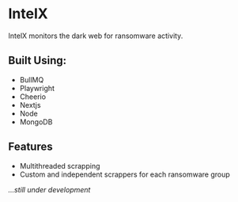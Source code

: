 # IntelX
IntelX monitors the dark web for ransomware activity.

## Built Using:
- BullMQ
- Playwright
- Cheerio
- Nextjs
- Node
- MongoDB

## Features
- Multithreaded scrapping
- Custom and independent scrappers for each ransomware group

_...still under development_